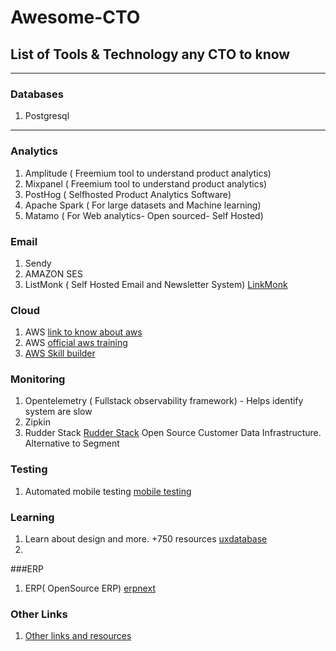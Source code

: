 # Awesome-CTO
## List of Tools & Technology any CTO to know
---

### Databases
1. Postgresql

---

### Analytics
1. Amplitude ( Freemium tool to understand product analytics)
2. Mixpanel  ( Freemium tool to understand product analytics)
3. PostHog ( Selfhosted Product Analytics Software) 
4. Apache Spark ( For large datasets and Machine learning)
5. Matamo ( For Web analytics- Open sourced- Self Hosted)


### Email
1. Sendy
2. AMAZON SES
3. ListMonk ( Self Hosted Email and Newsletter System)  [LinkMonk](https://listmonk.app/)


### Cloud
1. AWS [link to know about aws](https://github.com/open-guides/og-aws)
2. AWS [official aws training](https://www.aws.training/)
3. [AWS Skill builder](https://explore.skillbuilder.aws/lms/)

### Monitoring
1. Opentelemetry ( Fullstack observability framework) - Helps identify system are slow
2. Zipkin
3. Rudder Stack [Rudder Stack](https://www.rudderstack.com/) Open Source Customer Data Infrastructure. Alternative to Segment


### Testing
1. Automated mobile testing [mobile testing](https://www.waldo.com)

### Learning
1. Learn about design and more. +750 resources [uxdatabase](https://www.uxdatabase.io/free-product-design-course)
2. 


###ERP
1. ERP( OpenSource ERP) [erpnext](https://erpnext.com)

### Other Links
1. [Other links and resources](https://kuchin.github.io/awesome-cto/)
